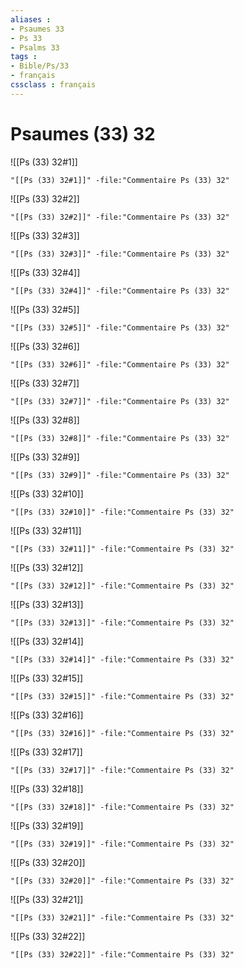 ```yaml
---
aliases : 
- Psaumes 33
- Ps 33
- Psalms 33
tags : 
- Bible/Ps/33
- français
cssclass : français
---
```


# Psaumes (33) 32

![[Ps (33) 32#1]]

```query
"[[Ps (33) 32#1]]" -file:"Commentaire Ps (33) 32"
```

![[Ps (33) 32#2]]

```query
"[[Ps (33) 32#2]]" -file:"Commentaire Ps (33) 32"
```

![[Ps (33) 32#3]]

```query
"[[Ps (33) 32#3]]" -file:"Commentaire Ps (33) 32"
```

![[Ps (33) 32#4]]

```query
"[[Ps (33) 32#4]]" -file:"Commentaire Ps (33) 32"
```

![[Ps (33) 32#5]]

```query
"[[Ps (33) 32#5]]" -file:"Commentaire Ps (33) 32"
```

![[Ps (33) 32#6]]

```query
"[[Ps (33) 32#6]]" -file:"Commentaire Ps (33) 32"
```

![[Ps (33) 32#7]]

```query
"[[Ps (33) 32#7]]" -file:"Commentaire Ps (33) 32"
```

![[Ps (33) 32#8]]

```query
"[[Ps (33) 32#8]]" -file:"Commentaire Ps (33) 32"
```

![[Ps (33) 32#9]]

```query
"[[Ps (33) 32#9]]" -file:"Commentaire Ps (33) 32"
```

![[Ps (33) 32#10]]

```query
"[[Ps (33) 32#10]]" -file:"Commentaire Ps (33) 32"
```

![[Ps (33) 32#11]]

```query
"[[Ps (33) 32#11]]" -file:"Commentaire Ps (33) 32"
```

![[Ps (33) 32#12]]

```query
"[[Ps (33) 32#12]]" -file:"Commentaire Ps (33) 32"
```

![[Ps (33) 32#13]]

```query
"[[Ps (33) 32#13]]" -file:"Commentaire Ps (33) 32"
```

![[Ps (33) 32#14]]

```query
"[[Ps (33) 32#14]]" -file:"Commentaire Ps (33) 32"
```

![[Ps (33) 32#15]]

```query
"[[Ps (33) 32#15]]" -file:"Commentaire Ps (33) 32"
```

![[Ps (33) 32#16]]

```query
"[[Ps (33) 32#16]]" -file:"Commentaire Ps (33) 32"
```

![[Ps (33) 32#17]]

```query
"[[Ps (33) 32#17]]" -file:"Commentaire Ps (33) 32"
```

![[Ps (33) 32#18]]

```query
"[[Ps (33) 32#18]]" -file:"Commentaire Ps (33) 32"
```

![[Ps (33) 32#19]]

```query
"[[Ps (33) 32#19]]" -file:"Commentaire Ps (33) 32"
```

![[Ps (33) 32#20]]

```query
"[[Ps (33) 32#20]]" -file:"Commentaire Ps (33) 32"
```

![[Ps (33) 32#21]]

```query
"[[Ps (33) 32#21]]" -file:"Commentaire Ps (33) 32"
```

![[Ps (33) 32#22]]

```query
"[[Ps (33) 32#22]]" -file:"Commentaire Ps (33) 32"
```

